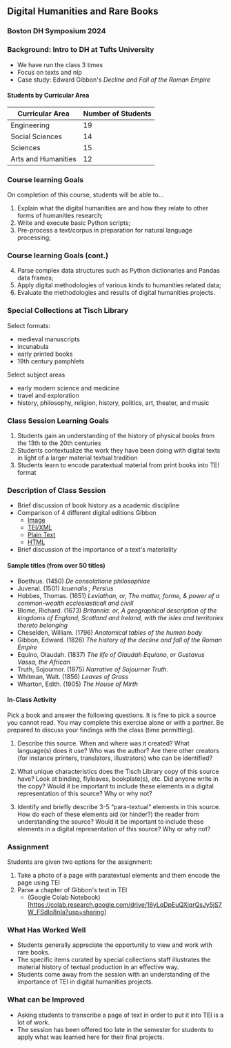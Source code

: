 ## Digital Humanities and Rare Books
### Boston DH Symposium 2024

### Background: Intro to DH at Tufts University
- We have run the class 3 times 
- Focus on texts and nlp
- Case study: Edward Gibbon's _Decline and Fall of the Roman Empire_

#### Students by Curricular Area
| Curricular Area | Number of Students |
| ----- | ----- |
| Engineering | 19 |
| Social Sciences | 14 |
| Sciences | 15 |
| Arts and Humanities | 12

### Course learning Goals
On completion of this course, students will be able to...
1. Explain what the digital humanities are and how they relate to other forms of humanities research;
2. Write and execute basic Python scripts;
3. Pre-process a text/corpus in preparation for natural language processing;

### Course learning Goals (cont.)
4. Parse complex data structures such as Python dictionaries and Pandas data frames;
5. Apply digital methodologies of various kinds to humanities related data;
6. Evaluate the methodologies and results of digital humanities projects.

### Special Collections at Tisch Library
Select formats:
- medieval manuscripts
- incunabula 
- early printed books
- 19th century pamphlets

Select subject areas
- early modern science and medicine
- travel and exploration
- history, philosophy, religion, history, politics, art, theater, and music

### Class Session Learning Goals
 1. Students gain an understanding of the history of physical books from the 13th to the 20th centuries
 2. Students contextualize the work they have been doing with digital texts in light of a larger material textual tradition
 3. Students learn to encode paratextual material from print books into TEI format

 ### Description of Class Session
 - Brief discussion of book history as a academic discipline
 - Comparison of 4 different digital editions Gibbon
    - [Image](https://go.gale.com/ps/i.do?p=ECCO&u=mlin_m_tufts&id=GALE|CW0100409632&v=2.1&it=r&sid=bookmark-ECCO&sPage=15&password=OFYhE_c1mc5q1Hw4&ugroup=outsideeee)
    - [TEI/XML](https://github.com/msaxton/nlp-data/blob/main/gibbon.xml)
    - [Plain Text](https://www.gutenberg.org/cache/epub/731/pg731.txt)
    - [HTML](https://www.gutenberg.org/cache/epub/731/pg731-images.html#chap11.2)
- Brief discussion of the importance of a text's materiality

#### Sample titles (from over 50 titles)
- Boethius. (1450) _De consolatione philosophiae_
- Juvenal. (1501) _Iuuenalis ; Persius_
- Hobbes, Thomas. (1651) _Leviathan, or, The matter, forme, & power of a common-wealth ecclesiasticall and civill_
- Blome, Richard. (1673) _Britannia: or, A geographical description of the kingdoms of England, Scotland and Ireland, with the isles and territories thereto belonging_
- Cheselden, William. (1796) _Anatomical tables of the human body_
- Gibbon, Edward. (1826) _The history of the decline and fall of the Roman Empire_
- Equino, Olaudah. (1837) _The life of Olaudah Equiano, or Gustavus Vassa, the African_
- Truth, Sojournor. (1875) _Narrative of Sojourner Truth_.
- Whitman, Walt. (1856) _Leaves of Grass_
- Wharton, Edith. (1905) _The House of Mirth_

#### In-Class Activity
Pick a book and answer the following questions. It is fine to pick a source you cannot read. You
may complete this exercise alone or with a partner. Be prepared to discuss your findings with
the class (time permitting).

1. Describe this source. When and where was it created? What language(s) does it use?
Who was the author? Are there other creators (for instance printers, translators,
illustrators) who can be identified?

2. What unique characteristics does the Tisch Library copy of this source have? Look at
binding, flyleaves, bookplate(s), etc. Did anyone write in the copy? Would it be important
to include these elements in a digital representation of this source? Why or why not?

3. Identify and briefly describe 3-5 “para-textual” elements in this source. How do each of
these elements aid (or hinder?) the reader from understanding the source? Would it be
important to include these elements in a digital representation of this source? Why or
why not?

 ### Assignment

 Students are given two options for the assignment:
 1. Take a photo of a page with paratextual elements and them encode the page using TEI
 2. Parse a chapter of Gibbon's text in TEI 
    - (Google Colab Notebook)[https://colab.research.google.com/drive/16yLqDpEuQXiqrQsJy5jS7W_FSdIo8nIa?usp=sharing]

### What Has Worked Well
- Students generally appreciate the opportunity to view and work with rare books.
- The specific items curated by special collections staff illustrates the material history of textual production in an effective way.
- Students come away from the session with an understanding of the importance of TEI in digital humanities projects.

### What can be Improved
- Asking students to transcribe a page of text in order to put it into TEI is a lot of work. 
- The session has been offered too late in the semester for students to apply what was learned here for their final projects.